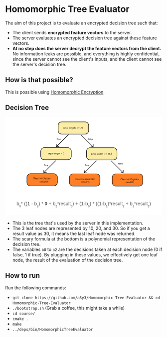 # Homomorphic Tree Evaluator
The aim of this project is to evaluate an encrypted decision tree such that:
- The client sends **encrypted feature vectors** to the server.
- The server evaluates an encrypted decision tree against these feature vectors. 
- **At no step does the server decrypt the feature vectors from the client.** No information leaks are possible, and everything is highly confidential, since the server cannot see the client's inputs, and the client cannot see the server's decision tree.

## How is that possible?
This is possible using [Homomorphic Encryption](https://en.wikipedia.org/wiki/Homomorphic_encryption).

## Decision Tree
![Explanation of output 3](images/decision_tree.png "Demonstration 3")
- This is the tree that's used by the server in this implementation. 
- The 3 leaf nodes are represented by 10, 20, and 30. So if you get a result value as 30, it means the last leaf node was returned.  
- The scary formula at the bottom is a polynomial representation of the decision tree. 
- The variables `b0` to `b2` are the decisions taken at each decision node (0 if false, 1 if true). By plugging in these values, we effectively get one leaf node, the result of the evaluation of the decision tree.

## How to run
Run the following commands:
- `git clone https://github.com/a3y3/Homomorphic-Tree-Evaluator && cd Homomorphic-Tree-Evaluator`
- `./bootstrap.sh` (Grab a coffee, this might take a while)
- `cd source/`
- `cmake .`
- `make`
- `../deps/bin/HomomorphicTreeEvaluator`


